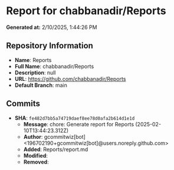 # Report for chabbanadir/Reports

**Generated at:** 2/10/2025, 1:44:26 PM

## Repository Information
- **Name**: Reports
- **Full Name**: chabbanadir/Reports
- **Description**: null
- **URL**: https://github.com/chabbanadir/Reports
- **Default Branch**: main

## Commits
- **SHA**: `fe482d7bb5a74719daef8ee78d0afa2b614d1e1d`
  - **Message**: chore: Generate report for Reports (2025-02-10T13:44:23.312Z)
  - **Author**: gcommitwiz[bot] <196702190+gcommitwiz[bot]@users.noreply.github.com>
  - **Added**: Reports/report.md
  - **Modified**: 
  - **Removed**: 


